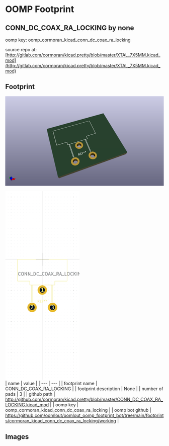 # OOMP Footprint  
## CONN_DC_COAX_RA_LOCKING  by none  
  
oomp key: oomp_cormoran_kicad_conn_dc_coax_ra_locking  
  
source repo at: [http://gitlab.com/cormoran/kicad.pretty/blob/master/XTAL_7X5MM.kicad_mod](http://gitlab.com/cormoran/kicad.pretty/blob/master/XTAL_7X5MM.kicad_mod)  
## Footprint  
  
[![working_kicad_pcb_3d.png](working_kicad_pcb_3d_600.png)](working_kicad_pcb_3d.png)  
  
[![working.png](working_600.png)](working.png)  
| name | value | 
| --- | --- | 
| footprint name | CONN_DC_COAX_RA_LOCKING | 
| footprint description | None | 
| number of pads | 3 | 
| github path | http://github.com/cormoran/kicad.pretty/blob/master/CONN_DC_COAX_RA_LOCKING.kicad_mod | 
| oomp key | oomp_cormoran_kicad_conn_dc_coax_ra_locking | 
| oomp bot github | https://github.com/oomlout/oomlout_oomp_footprint_bot/tree/main/footprints/cormoran_kicad_conn_dc_coax_ra_locking/working | 
## Images  
